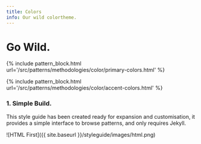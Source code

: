 ```yaml
---
title: Colors
info: Our wild colortheme.
---
```


# Go Wild.


{% include pattern_block.html url='/src/patterns/methodologies/color/primary-colors.html' %}

{% include pattern_block.html url='/src/patterns/methodologies/color/accent-colors.html' %}

### 1. Simple Build.

This style guide has been created ready for expansion and customisation, it provides a simple interface to browse patterns, and only requires Jekyll.

![HTML First]({{ site.baseurl }}/styleguide/images/html.png)

